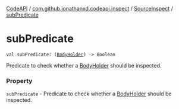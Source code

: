[CodeAPI](../../index.md) / [com.github.jonathanxd.codeapi.inspect](../index.md) / [SourceInspect](index.md) / [subPredicate](.)

# subPredicate

`val subPredicate: (`[`BodyHolder`](../../com.github.jonathanxd.codeapi.base/-body-holder/index.md)`) -> Boolean`

Predicate to check whether a [BodyHolder](../../com.github.jonathanxd.codeapi.base/-body-holder/index.md) should be inspected.

### Property

`subPredicate` - Predicate to check whether a [BodyHolder](../../com.github.jonathanxd.codeapi.base/-body-holder/index.md) should be inspected.